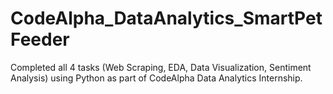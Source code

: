 # CodeAlpha_DataAnalytics_SmartPetFeeder
Completed all 4 tasks (Web Scraping, EDA, Data Visualization, Sentiment Analysis) using Python as part of CodeAlpha Data Analytics Internship.
